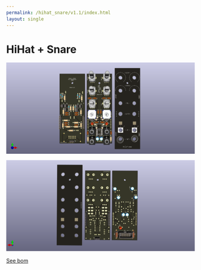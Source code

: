 ```yaml
---
permalink: /hihat_snare/v1.1/index.html
layout: single
---
```


# HiHat + Snare

![3D HiHat (front)](image/Snare+Hihat-3d-front.png)

![3D HiHat (back)](image/Snare+Hihat-3d-back.png)

[See bom](bom/ibom.html)
